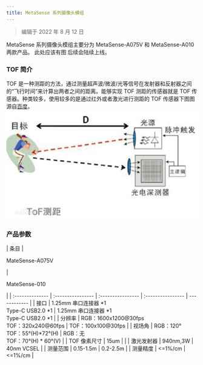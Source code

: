 ```yaml
---
title: MetaSense 系列摄像头模组
---
```


> 编辑于 2022 年 8 月 12 日

MetaSense 系列摄像头模组主要分为 MetaSense-A075V 和 MetaSense-A010 两款产品。
此处应该有图 后续会陆续上线。
### TOF 简介

TOF 是一种测距的方法，通过测量超声波/微波/光等信号在发射器和反射器之间的“飞行时间”来计算出两者之间的距离。能够实现 TOF 测距的传感器就是 TOF 传感器。种类较多，使用较多的是通过红外或者激光进行测距的 TOF 传感器下图图源自[百度](https://baike.baidu.com/item/TOF/19952376?fr=aladdin)。
![tof-1.1](tof-1.1.jpg)

### 产品参数

| 条目            |<p style="white-space:nowrap">MateSense-A075V</p>| <p style="white-space:nowrap">MateSense-010</p>|
| :-------------- | :---------------- | :---------------- | :---------------- | ------------ |
| 接口         | 1.25mm 串口连接器 \*1 <br>Type-C USB2.0 \*1                        | 1.25mm 串口连接器 \*1<br>Type-C USB2.0 \*1                              |
| 分辨率       | RGB：1600x1200@30fps<br>TOF：320x240@60fps                         |  TOF：100x100@30fps               |
| 视场角       | RGB：120°<br>TOF：55°(H)*72°(H)                                      | RGB：无<br>TOF：70°(H) * 60°(V)                                   |
| TOF 像素尺寸 | 15um                                                               |      |
| 激光发射器   | 940nm,3W                                                           | 40nm VCSEL                                                       |
| 测量范围     | 0.15-1.5m                                                          | 0.2-2.5m                                                         |
| 测量精度     | &lt;=1%/cm                                                            |  &lt;=1%/cm                                                             |